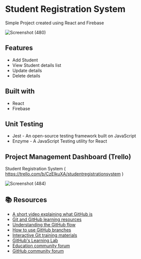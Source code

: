 # Student Registration System 
Simple Project created using React and Firebase

![Screenshot (480)](https://user-images.githubusercontent.com/56917758/137460563-591a1c56-418d-48ec-9883-dd4bc17e752c.png)

## Features

* Add Student
* View Student details list
* Update details
* Delete details

## Built with
* React
* Firebase

## Unit Testing
* Jest - An open-source testing framework built on JavaScript
* Enzyme - A JavaScript Testing utility for React

## Project Management Dashboard (Trello)
Student Registration System ( https://trello.com/b/CzEIkuXA/studentregistrationsystem )

![Screenshot (484)](https://user-images.githubusercontent.com/56917758/137463575-699d3cb0-e169-4eae-b11d-8d3fc7dd4629.png)

## 📚  Resources 
* [A short video explaining what GitHub is](https://www.youtube.com/watch?v=w3jLJU7DT5E&feature=youtu.be) 
* [Git and GitHub learning resources](https://docs.github.com/en/github/getting-started-with-github/git-and-github-learning-resources) 
* [Understanding the GitHub flow](https://guides.github.com/introduction/flow/)
* [How to use GitHub branches](https://www.youtube.com/watch?v=H5GJfcp3p4Q&feature=youtu.be)
* [Interactive Git training materials](https://githubtraining.github.io/training-manual/#/01_getting_ready_for_class)
* [GitHub's Learning Lab](https://lab.github.com/)
* [Education community forum](https://education.github.community/)
* [GitHub community forum](https://github.community/)
